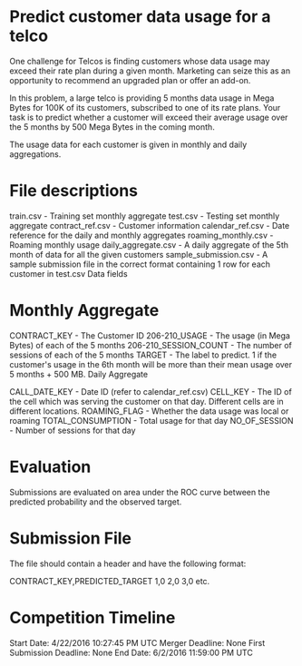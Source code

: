 # Predict customer data usage for a telco

One challenge for Telcos is finding customers whose data usage may exceed their rate plan during a given month. Marketing can seize this as an opportunity to recommend an upgraded plan or offer an add-on.

In this problem, a large telco is providing 5 months data usage in Mega Bytes for 100K of its customers, subscribed to one of its rate plans. Your task is to predict whether a customer will exceed their average usage over the 5 months by 500 Mega Bytes in the coming month.

The usage data for each customer is given in monthly and daily aggregations.

# File descriptions

train.csv - Training set monthly aggregate
test.csv - Testing set monthly aggregate
contract_ref.csv - Customer information
calendar_ref.csv - Date reference for the daily and monthly aggregates
roaming_monthly.csv - Roaming monthly usage
daily_aggregate.csv - A daily aggregate of the 5th month of data for all the given customers
sample_submission.csv - A sample submission file in the correct format containing 1 row for each customer in test.csv
Data fields

# Monthly Aggregate

CONTRACT_KEY - The Customer ID
206-210_USAGE - The usage (in Mega Bytes) of each of the 5 months
206-210_SESSION_COUNT - The number of sessions of each of the 5 months
TARGET - The label to predict. 1 if the customer's usage in the 6th month will be more than their mean usage over 5 months + 500 MB.
Daily Aggregate

CALL_DATE_KEY - Date ID (refer to calendar_ref.csv)
CELL_KEY - The ID of the cell which was serving the customer on that day. Different cells are in different locations.
ROAMING_FLAG - Whether the data usage was local or roaming
TOTAL_CONSUMPTION - Total usage for that day
NO_OF_SESSION - Number of sessions for that day

# Evaluation

Submissions are evaluated on area under the ROC curve between the predicted probability and the observed target.

# Submission File

The file should contain a header and have the following format:

CONTRACT_KEY,PREDICTED_TARGET
1,0
2,0
3,0
etc.

# Competition Timeline

Start Date: 4/22/2016 10:27:45 PM UTC
Merger Deadline: None
First Submission Deadline: None
End Date: 6/2/2016 11:59:00 PM UTC